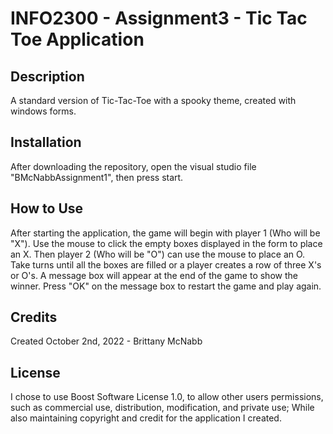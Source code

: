 # INFO2300 - Assignment3 - Tic Tac Toe Application 

## Description
A standard version of Tic-Tac-Toe with a spooky theme, created with windows forms.

## Installation
After downloading the repository, open the visual studio file "BMcNabbAssignment1", then press start.

## How to Use
After starting the application, the game will begin with  player 1 (Who will be "X"). Use the mouse to click the empty boxes  displayed in the form to place an X. Then player 2 (Who will be "O") can use the mouse to place an O. Take turns until all the boxes are filled  or a player creates a row of three X's or O's. A message box will appear at the end of the game to show the winner. Press "OK" on the message  box to restart the game and play again.

## Credits
Created October 2nd, 2022 - Brittany McNabb

## License
I chose to use Boost Software License 1.0, to allow other  users permissions, such as commercial use, distribution, modification,  and private use; While also maintaining copyright and credit for the  application I created.
